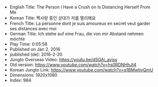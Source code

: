 * English Title: The Person I Have a Crush on Is Distancing Herself From Me
* Korean Title: 짝사랑 중인 상대가 저를 멀리해요
* French Title: La personne dont je suis amoureux en secret veut garder ses distances avec moi
* German Title: Ich stehe auf eine Frau, die von mir Abstand nehmen möchte
* Play Time: 0:05:58
* Published on Jan 2, 2016
* published (de): 2016-2-20
* Jungto Overseas Video: https://youtu.be/dSGAi_avjss
 * Old version: https://www.youtube.com/watch?v=hs0RDNHhJt4
* Korean Jungto Link: https://www.youtube.com/watch?v=q1BMwtjyQmU
* Dimensions: 1920x1080
* Index: 984
